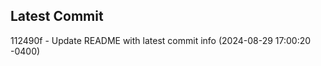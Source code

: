 
## Latest Commit
112490f - Update README with latest commit info (2024-08-29 17:00:20 -0400) <Yunxi-Zhou>
